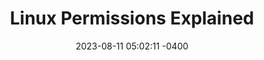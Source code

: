 ---
layout: post
title: 'Linux Permissions Explained'
date: '2023-08-11 05:02:11 -0400'
categories: Linux
---